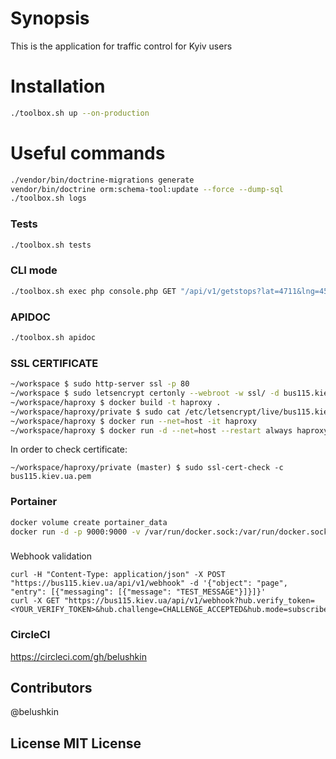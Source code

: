 # Synopsis 
This is the application for traffic control for Kyiv users

# Installation
```bash
./toolbox.sh up --on-production
```
# Useful commands
```bash
./vendor/bin/doctrine-migrations generate
vendor/bin/doctrine orm:schema-tool:update --force --dump-sql
./toolbox.sh logs
```
### Tests
```bash
./toolbox.sh tests
```
### CLI mode
```bash
./toolbox.sh exec php console.php GET "/api/v1/getstops?lat=4711&lng=4567"
```
### APIDOC
```bash
./toolbox.sh apidoc
```
### SSL CERTIFICATE
```bash
~/workspace $ sudo http-server ssl -p 80
~/workspace $ sudo letsencrypt certonly --webroot -w ssl/ -d bus115.kiev.ua
~/workspace/haproxy $ docker build -t haproxy .
~/workspace/haproxy/private $ sudo cat /etc/letsencrypt/live/bus115.kiev.ua-0001/fullchain.pem /etc/letsencrypt/live/bus115.kiev.ua-0001/privkey.pem > bus115.kiev.ua.pem
~/workspace/haproxy $ docker run --net=host -it haproxy
~/workspace/haproxy $ docker run -d --net=host --restart always haproxy
```
In order to check certificate:
```
~/workspace/haproxy/private (master) $ sudo ssl-cert-check -c bus115.kiev.ua.pem
```

### Portainer
```bash
docker volume create portainer_data
docker run -d -p 9000:9000 -v /var/run/docker.sock:/var/run/docker.sock -v portainer_data:/data portainer/portainer
```

###
Webhook validation
```
curl -H "Content-Type: application/json" -X POST "https://bus115.kiev.ua/api/v1/webhook" -d '{"object": "page", "entry": [{"messaging": [{"message": "TEST_MESSAGE"}]}]}'
curl -X GET "https://bus115.kiev.ua/api/v1/webhook?hub.verify_token=<YOUR_VERIFY_TOKEN>&hub.challenge=CHALLENGE_ACCEPTED&hub.mode=subscribe"
```

### CircleCI
https://circleci.com/gh/belushkin

## Contributors 
@belushkin

## License MIT License
